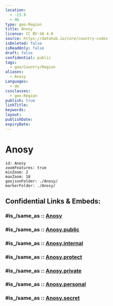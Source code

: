 ```yaml
---
location:
  - -23.9
  - 46
type: geo-Region
title: Anosy
license: CC BY-SA 4.0
source: https://datahub.io/core/country-codes
isDeleted: false
isReadOnly: false
draft: false
confidential: public
tags:
  - geo/Country/Region
aliases:
  - Anosy
Languages:
  - de
cssclasses:
  - geo-Region
publish: true
linkTitle:
keywords:
layout:
publishDate:
expiryDate:
---
```


# Anosy

```leaflet
id: Anosy
zoomFeatures: true 
minZoom: 2 
maxZoom: 18
geojsonFolder: ./Anosy/
markerFolder: ./Anosy/
```


## Confidential Links & Embeds: 

### #is_/same_as :: [Anosy](/_Standards/Earth/Continent/Africa/Africa~East/Madagascar/Provinces~Madagascar/Toliary/counties~Toliary/Anosy.md) 

### #is_/same_as :: [Anosy.public](/_public/Earth/Continent/Africa/Africa~East/Madagascar/Provinces~Madagascar/Toliary/counties~Toliary/Anosy.public.md) 

### #is_/same_as :: [Anosy.internal](/_internal/Earth/Continent/Africa/Africa~East/Madagascar/Provinces~Madagascar/Toliary/counties~Toliary/Anosy.internal.md) 

### #is_/same_as :: [Anosy.protect](/_protect/Earth/Continent/Africa/Africa~East/Madagascar/Provinces~Madagascar/Toliary/counties~Toliary/Anosy.protect.md) 

### #is_/same_as :: [Anosy.private](/_private/Earth/Continent/Africa/Africa~East/Madagascar/Provinces~Madagascar/Toliary/counties~Toliary/Anosy.private.md) 

### #is_/same_as :: [Anosy.personal](/_personal/Earth/Continent/Africa/Africa~East/Madagascar/Provinces~Madagascar/Toliary/counties~Toliary/Anosy.personal.md) 

### #is_/same_as :: [Anosy.secret](/_secret/Earth/Continent/Africa/Africa~East/Madagascar/Provinces~Madagascar/Toliary/counties~Toliary/Anosy.secret.md)

